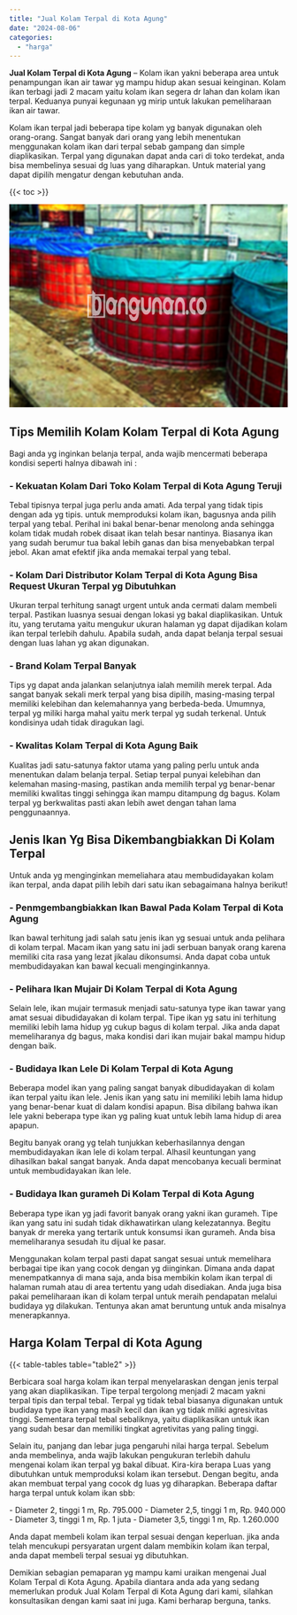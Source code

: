 ```yaml
---
title: "Jual Kolam Terpal di Kota Agung"
date: "2024-08-06"
categories: 
  - "harga"
---
```


**Jual Kolam Terpal di Kota Agung** – Kolam ikan yakni beberapa area untuk penampungan ikan air tawar yg mampu hidup akan sesuai keinginan. Kolam ikan terbagi jadi 2 macam yaitu kolam ikan segera dr lahan dan kolam ikan terpal. Keduanya punyai kegunaan yg mirip untuk lakukan pemeliharaan ikan air tawar.

Kolam ikan terpal jadi beberapa tipe kolam yg banyak digunakan oleh orang-orang. Sangat banyak dari orang yang lebih menentukan menggunakan kolam ikan dari terpal sebab gampang dan simple diaplikasikan. Terpal yang digunakan dapat anda cari di toko terdekat, anda bisa membelinya sesuai dg luas yang diharapkan. Untuk material yang dapat dipilih mengatur dengan kebutuhan anda.

{{< toc >}}

![Jual Kolam Terpal di Kota Agung](/images/jual-kolam-terpal-07.png)

## Tips Memilih Kolam Kolam Terpal di Kota Agung

Bagi anda yg inginkan belanja terpal, anda wajib mencermati beberapa kondisi seperti halnya dibawah ini :

### \- Kekuatan Kolam Dari Toko Kolam Terpal di Kota Agung Teruji

Tebal tipisnya terpal juga perlu anda amati. Ada terpal yang tidak tipis dengan ada yg tipis. untuk memproduksi kolam ikan, bagusnya anda pilih terpal yang tebal. Perihal ini bakal benar-benar menolong anda sehingga kolam tidak mudah robek disaat ikan telah besar nantinya. Biasanya ikan yang sudah berumur tua bakal lebih ganas dan bisa menyebabkan terpal jebol. Akan amat efektif jika anda memakai terpal yang tebal.

### \- Kolam Dari Distributor Kolam Terpal di Kota Agung Bisa Request Ukuran Terpal yg Dibutuhkan

Ukuran terpal terhitung sanagt urgent untuk anda cermati dalam membeli terpal. Pastikan luasnya sesuai dengan lokasi yg bakal diaplikasikan. Untuk itu, yang terutama yaitu mengukur ukuran halaman yg dapat dijadikan kolam ikan terpal terlebih dahulu. Apabila sudah, anda dapat belanja terpal sesuai dengan luas lahan yg akan digunakan.

### \- Brand Kolam Terpal Banyak

Tips yg dapat anda jalankan selanjutnya ialah memilih merek terpal. Ada sangat banyak sekali merk terpal yang bisa dipilih, masing-masing terpal memiliki kelebihan dan kelemahannya yang berbeda-beda. Umumnya, terpal yg miliki harga mahal yaitu merk terpal yg sudah terkenal. Untuk kondisinya udah tidak diragukan lagi.

### \- Kwalitas Kolam Terpal di Kota Agung Baik

Kualitas jadi satu-satunya faktor utama yang paling perlu untuk anda menentukan dalam belanja terpal. Setiap terpal punyai kelebihan dan kelemahan masing-masing, pastikan anda memilih terpal yg benar-benar memiliki kwalitas tinggi sehingga ikan mampu ditampung dg bagus. Kolam terpal yg berkwalitas pasti akan lebih awet dengan tahan lama penggunaannya.

## Jenis Ikan Yg Bisa Dikembangbiakkan Di Kolam Terpal

Untuk anda yg menginginkan memeliahara atau membudidayakan kolam ikan terpal, anda dapat pilih lebih dari satu ikan sebagaimana halnya berikut!

### \- Penmgembangbiakkan Ikan Bawal Pada Kolam Terpal di Kota Agung

Ikan bawal terhitung jadi salah satu jenis ikan yg sesuai untuk anda pelihara di kolam terpal. Macam ikan yang satu ini jadi serbuan banyak orang karena memiliki cita rasa yang lezat jikalau dikonsumsi. Anda dapat coba untuk membudidayakan kan bawal kecuali menginginkannya.

### \- Pelihara Ikan Mujair Di Kolam Terpal di Kota Agung

Selain lele, ikan mujair termasuk menjadi satu-satunya type ikan tawar yang amat sesuai dibudidayakan di kolam terpal. Tipe ikan yg satu ini terhitung memiliki lebih lama hidup yg cukup bagus di kolam terpal. Jika anda dapat memeliharanya dg bagus, maka kondisi dari ikan mujair bakal mampu hidup dengan baik.

### \- Budidaya Ikan Lele Di Kolam Terpal di Kota Agung

Beberapa model ikan yang paling sangat banyak dibudidayakan di kolam ikan terpal yaitu ikan lele. Jenis ikan yang satu ini memiliki lebih lama hidup yang benar-benar kuat di dalam kondisi apapun. Bisa dibilang bahwa ikan lele yakni beberapa type ikan yg paling kuat untuk lebih lama hidup di area apapun.

Begitu banyak orang yg telah tunjukkan keberhasilannya dengan membudidayakan ikan lele di kolam terpal. Alhasil keuntungan yang dihasilkan bakal sangat banyak. Anda dapat mencobanya kecuali berminat untuk membudidayakan ikan lele.

### \- Budidaya Ikan gurameh Di Kolam Terpal di Kota Agung

Beberapa type ikan yg jadi favorit banyak orang yakni ikan gurameh. Tipe ikan yang satu ini sudah tidak dikhawatirkan ulang kelezatannya. Begitu banyak dr mereka yang tertarik untuk konsumsi ikan gurameh. Anda bisa memeliharanya sesudah itu dijual ke pasar.

Menggunakan kolam terpal pasti dapat sangat sesuai untuk memelihara berbagai tipe ikan yang cocok dengan yg diinginkan. Dimana anda dapat menempatkannya di mana saja, anda bisa membikin kolam ikan terpal di halaman rumah atau di area tertentu yang udah disediakan. Anda juga bisa pakai pemeliharaan ikan di kolam terpal untuk meraih pendapatan melalui budidaya yg dilakukan. Tentunya akan amat beruntung untuk anda misalnya menerapkannya.

## Harga Kolam Terpal di Kota Agung

{{< table-tables table="table2" >}}

Berbicara soal harga kolam ikan terpal menyelaraskan dengan jenis terpal yang akan diaplikasikan. Tipe terpal tergolong menjadi 2 macam yakni terpal tipis dan terpal tebal. Terpal yg tidak tebal biasanya digunakan untuk budidaya type ikan yang masih kecil dan ikan yg tidak miliki agresivitas tinggi. Sementara terpal tebal sebaliknya, yaitu diaplikasikan untuk ikan yang sudah besar dan memiliki tingkat agretivitas yang paling tinggi.

Selain itu, panjang dan lebar juga pengaruhi nilai harga terpal. Sebelum anda membelinya, anda wajib lakukan pengukuran terlebih dahulu mengenai kolam ikan terpal yg bakal dibuat. Kira-kira berapa Luas yang dibutuhkan untuk memproduksi kolam ikan tersebut. Dengan begitu, anda akan membuat terpal yang cocok dg luas yg diharapkan. Beberapa daftar harga terpal untuk kolam ikan sbb:

\- Diameter 2, tinggi 1 m, Rp. 795.000 - Diameter 2,5, tinggi 1 m, Rp. 940.000 - Diameter 3, tinggi 1 m, Rp. 1 juta - Diameter 3,5, tinggi 1 m, Rp. 1.260.000

Anda dapat membeli kolam ikan terpal sesuai dengan keperluan. jika anda telah mencukupi persyaratan urgent dalam membikin kolam ikan terpal, anda dapat membeli terpal sesuai yg dibutuhkan.

Demikian sebagian pemaparan yg mampu kami uraikan mengenai Jual Kolam Terpal di Kota Agung. Apabila diantara anda ada yang sedang memerlukan produk Jual Kolam Terpal di Kota Agung dari kami, silahkan konsultasikan dengan kami saat ini juga. Kami berharap berguna, tanks.
